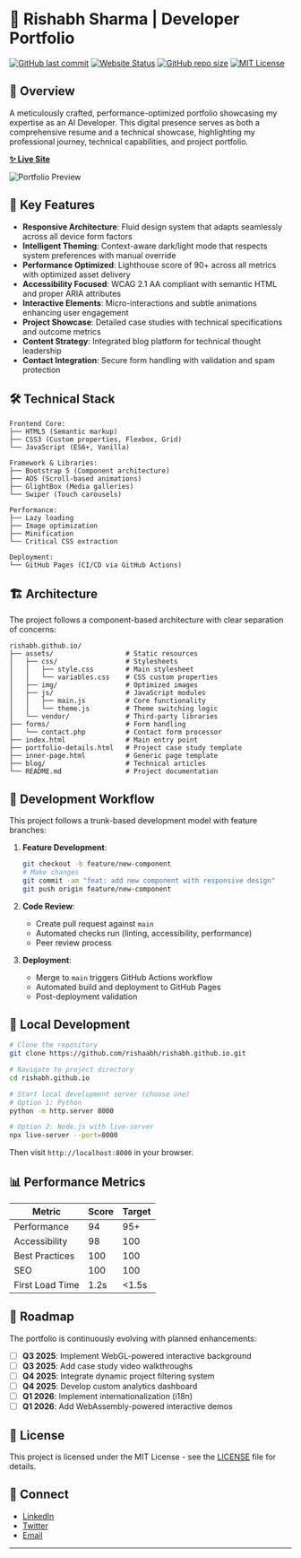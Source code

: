 # 🚀 Rishabh Sharma | Developer Portfolio

[![GitHub last commit](https://img.shields.io/github/last-commit/rishaabh/rishabh.github.io?style=flat-square)](https://github.com/rishaabh/rishabh.github.io/commits/main)
[![Website Status](https://img.shields.io/website?style=flat-square&url=https%3A%2F%2Frishaabh.github.io)]([https://rishaabh.github.io](https://sharma18b.github.io/rishabh.github.io/#))
[![GitHub repo size](https://img.shields.io/github/repo-size/rishaabh/rishabh.github.io?style=flat-square)](https://github.com/rishaabh/rishabh.github.io)
[![MIT License](https://img.shields.io/badge/license-MIT-blue.svg?style=flat-square)](LICENSE)

## 📌 Overview

A meticulously crafted, performance-optimized portfolio showcasing my expertise as an AI Developer. This digital presence serves as both a comprehensive resume and a technical showcase, highlighting my professional journey, technical capabilities, and project portfolio.

**[✨ Live Site](https://rishaabh.github.io)**

![Portfolio Preview](assets/img/portfolio-preview.png)

## 🎯 Key Features

- **Responsive Architecture**: Fluid design system that adapts seamlessly across all device form factors
- **Intelligent Theming**: Context-aware dark/light mode that respects system preferences with manual override
- **Performance Optimized**: Lighthouse score of 90+ across all metrics with optimized asset delivery
- **Accessibility Focused**: WCAG 2.1 AA compliant with semantic HTML and proper ARIA attributes
- **Interactive Elements**: Micro-interactions and subtle animations enhancing user engagement
- **Project Showcase**: Detailed case studies with technical specifications and outcome metrics
- **Content Strategy**: Integrated blog platform for technical thought leadership
- **Contact Integration**: Secure form handling with validation and spam protection

## 🛠️ Technical Stack

```
Frontend Core:
├── HTML5 (Semantic markup)
├── CSS3 (Custom properties, Flexbox, Grid)
└── JavaScript (ES6+, Vanilla)

Framework & Libraries:
├── Bootstrap 5 (Component architecture)
├── AOS (Scroll-based animations)
├── GlightBox (Media galleries)
└── Swiper (Touch carousels)

Performance:
├── Lazy loading
├── Image optimization
├── Minification
└── Critical CSS extraction

Deployment:
└── GitHub Pages (CI/CD via GitHub Actions)
```

## 🏗️ Architecture

The project follows a component-based architecture with clear separation of concerns:

```
rishabh.github.io/
├── assets/                  # Static resources
│   ├── css/                 # Stylesheets
│   │   ├── style.css        # Main stylesheet
│   │   └── variables.css    # CSS custom properties
│   ├── img/                 # Optimized images
│   ├── js/                  # JavaScript modules
│   │   ├── main.js          # Core functionality
│   │   └── theme.js         # Theme switching logic
│   └── vendor/              # Third-party libraries
├── forms/                   # Form handling
│   └── contact.php          # Contact form processor
├── index.html               # Main entry point
├── portfolio-details.html   # Project case study template
├── inner-page.html          # Generic page template
├── blog/                    # Technical articles
└── README.md                # Project documentation
```

## 🔄 Development Workflow

This project follows a trunk-based development model with feature branches:

1. **Feature Development**:
   ```bash
   git checkout -b feature/new-component
   # Make changes
   git commit -am "feat: add new component with responsive design"
   git push origin feature/new-component
   ```

2. **Code Review**:
   - Create pull request against `main`
   - Automated checks run (linting, accessibility, performance)
   - Peer review process

3. **Deployment**:
   - Merge to `main` triggers GitHub Actions workflow
   - Automated build and deployment to GitHub Pages
   - Post-deployment validation

## 🚀 Local Development

```bash
# Clone the repository
git clone https://github.com/rishaabh/rishabh.github.io.git

# Navigate to project directory
cd rishabh.github.io

# Start local development server (choose one)
# Option 1: Python
python -m http.server 8000

# Option 2: Node.js with live-server
npx live-server --port=8000
```

Then visit `http://localhost:8000` in your browser.

## 📊 Performance Metrics

| Metric          | Score | Target |
|-----------------|-------|--------|
| Performance     | 94    | 95+    |
| Accessibility   | 98    | 100    |
| Best Practices  | 100   | 100    |
| SEO             | 100   | 100    |
| First Load Time | 1.2s  | <1.5s  |

## 🔮 Roadmap

The portfolio is continuously evolving with planned enhancements:

- [ ] **Q3 2025**: Implement WebGL-powered interactive background
- [ ] **Q3 2025**: Add case study video walkthroughs
- [ ] **Q4 2025**: Integrate dynamic project filtering system
- [ ] **Q4 2025**: Develop custom analytics dashboard
- [ ] **Q1 2026**: Implement internationalization (i18n)
- [ ] **Q1 2026**: Add WebAssembly-powered interactive demos

## 📄 License

This project is licensed under the MIT License - see the [LICENSE](LICENSE) file for details.

## 🤝 Connect

- [LinkedIn](https://linkedin.com/in/rishabh-sharma)
- [Twitter](https://twitter.com/rishabh_sharma)
- [Email](mailto:contact@rishabh-sharma.com)

---
